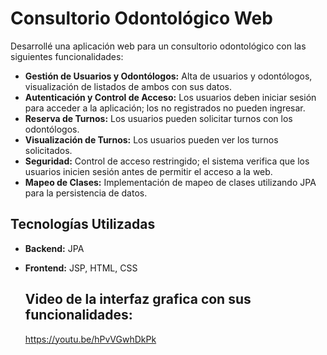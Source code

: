 # Consultorio Odontológico Web
Desarrollé una aplicación web para un consultorio odontológico con las siguientes funcionalidades:

- **Gestión de Usuarios y Odontólogos:** Alta de usuarios y odontólogos, visualización de listados de ambos con sus datos.
- **Autenticación y Control de Acceso:** Los usuarios deben iniciar sesión para acceder a la aplicación; los no registrados no pueden ingresar.
- **Reserva de Turnos:** Los usuarios pueden solicitar turnos con los odontólogos.
- **Visualización de Turnos:** Los usuarios pueden ver los turnos solicitados.
- **Seguridad:** Control de acceso restringido; el sistema verifica que los usuarios inicien sesión antes de permitir el acceso a la web.
- **Mapeo de Clases:** Implementación de mapeo de clases utilizando JPA para la persistencia de datos.

## Tecnologías Utilizadas

- **Backend:** JPA
- **Frontend:** JSP, HTML, CSS

  ## Video de la interfaz grafica con sus funcionalidades:
  https://youtu.be/hPvVGwhDkPk







